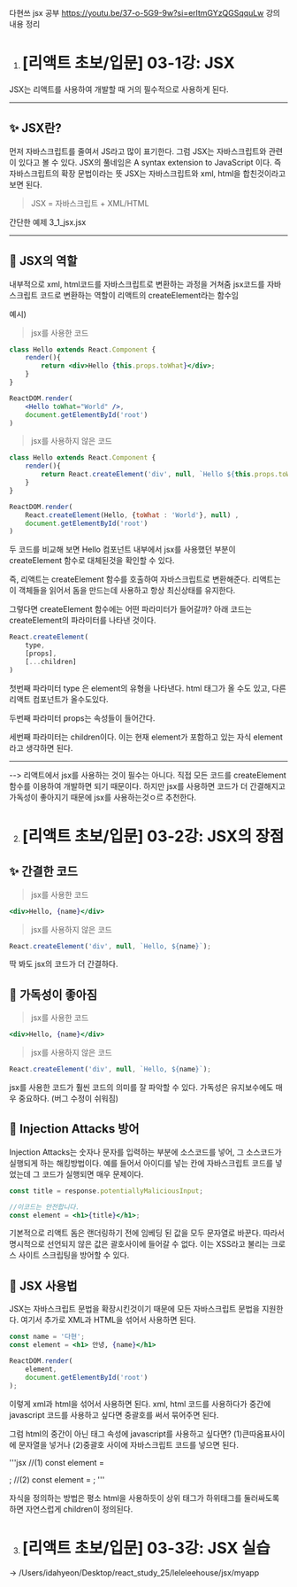 다현쓰 jsx 공부
https://youtu.be/37-o-5G9-9w?si=erltmGYzQGSqquLw 강의 내용 정리

1. # [리액트 초보/입문] 03-1강: JSX  
JSX는 리액트를 사용하여 개발할 때 거의 필수적으로 사용하게 된다.

---

## ✨ JSX란? 
먼저 자바스크립트를 줄여서 JS라고 많이 표기한다.
그럼 JSX는 자바스크립트와 관련이 있다고 볼 수 있다.
JSX의 풀네임은 A syntax extension to JavaScript 이다.
즉 자바스크립트의 확장 문법이라는 뜻
JSX는 자바스크립트와 xml, html을 합친것이라고 보면 된다.
> JSX = 자바스크립트 + XML/HTML  

간단한 예제
3_1_jsx.jsx

---

## 🔧 JSX의 역할
내부적으로 xml, html코드를 자바스크립트로 변환하는 과정을 거쳐줌
jsx코드를 자바스크립트 코드로 변환하는 역할이 리액트의 createElement라는 함수임

예시)

> jsx를 사용한 코드

```jsx
class Hello extends React.Component {
    render(){
        return <div>Hello {this.props.toWhat}</div>;
    }
}

ReactDOM.render(
    <Hello toWhat="World" />,
    document.getElementById('root')
)
```

> jsx를 사용하지 않은 코드

```jsx
class Hello extends React.Component {
    render(){
        return React.createElement('div', null, `Hello ${this.props.toWhat}`);
    }
}

ReactDOM.render(
    React.createElement(Hello, {toWhat : 'World'}, null) , 
    document.getElementById('root')
)
```
두 코드를 비교해 보면 Hello 컴포넌트 내부에서 jsx를 사용했던 부분이 createElement 함수로
대체된것을 확인할 수 있다.

즉, 리액트는 createElement 함수를 호출하여 자바스크립트로 변환해준다.
리액트는 이 객체들을 읽어서 돔을 만드는데 사용하고 항상 최신상태를 유지한다.

그렇다면 createElement 함수에는 어떤 파라미터가 들어갈까?
아래 코드는 createElement의 파라미터를 나타낸 것이다.

```jsx
React.createElement(
    type,
    [props],
    [...children]
)
```
첫번째 파라미터 type 은 element의 유형을 나타낸다.
html 태그가 올 수도 있고, 다른 리액트 컴포넌트가 올수도있다.

두번째 파라미터 props는 속성들이 들어간다.

세번째 파라미터는 children이다. 이는 현재 element가 포함하고 있는 자식 element라고 생각하면 된다. 

---


--> 리액트에서 jsx를 사용하는 것이 필수는 아니다. 직접 모든 코드를 createElement 함수를 이용하여 개발하면 되기 때문이다. 하지만 jsx를 사용하면 코드가 더 간결해지고 가독성이 좋아지기 때문에 jsx를 사용하는것ㅇ르 추천한다.


2. # [리액트 초보/입문] 03-2강: JSX의 장점

## ✨ 간결한 코드

> jsx를 사용한 코드

```jsx
<div>Hello, {name}</div>
```

> jsx를 사용하지 않은 코드

```jsx
React.createElement('div', null, `Hello, ${name}`);
```

딱 봐도 jsx의 코드가 더 간결하다.

## 📖 가독성이 좋아짐

> jsx를 사용한 코드

```jsx
<div>Hello, {name}</div>
```

> jsx를 사용하지 않은 코드

```jsx
React.createElement('div', null, `Hello, ${name}`);
```

jsx를 사용한 코드가 훨씬 코드의 의미를 잘 파악할 수 있다.
가독성은 유지보수에도 매우 중요하다. (버그 수정이 쉬워짐)

## 🤛 Injection Attacks 방어
Injection Attacks는 숫자나 문자를 입력하는 부분에 소스코드를 넣어, 그 소스코드가 실행되게 하는 해킹방법이다. 예를 들어서 아이디를 넣는 칸에 자바스크립트 코드를 넣었는데 그 코드가 실행되면 매우 문제이다. 

```jsx
const title = response.potentiallyMaliciousInput;

//이코드는 안전합니다.
const element = <h1>{title}</h1>;
```
기본적으로 리액트 돔은 랜더링하기 전에 임베딩 된 값을 모두 문자열로 바꾼다.
따라서 명시적으로 선언되지 않은 값은 괄호사이에 들어갈 수 없다.
이는 XSS라고 불리는 크로스 사이트 스크립팅을 방어할 수 있다.

## 🦯 JSX 사용법
JSX는 자바스크립트 문법을 확장시킨것이기 때문에 모든 자바스크립트 문법을 지원한다.
여기서 추가로 XML과 HTML을 섞어서 사용하면 된다.

```jsx
const name = '다현';
const element = <h1> 안녕, {name}</h1>

ReactDOM.render(
    element,
    document.getElementById('root')
);
```
이렇게 xml과 html을 섞어서 사용하면 된다.
xml, html 코드를 사용하다가 중간에 javascript 코드를 사용하고 싶다면 중괄호를 써서 묶어주면 된다.

그럼 html의 중간이 아닌 태그 속성에 javascript를 사용하고 싶다면?
(1)큰따옴표사이에 문자열을 넣거나 (2)중괄호 사이에 자바스크립트 코드를 넣으면 된다.

'''jsx
//(1)
const element  = <div tabIndex = "0"></div>;
//(2)
const element  = <img srx = {user.avatarUrl}></img>;
'''

자식을 정의하는 방법은
평소 html을 사용하듯이 상위 태그가 하위태그를 둘러싸도록 하면 자연스럽게 children이 정의된다.

3. # [리액트 초보/입문] 03-3강: JSX 실습
-> /Users/idahyeon/Desktop/react_study_25/leleleehouse/jsx/myapp
